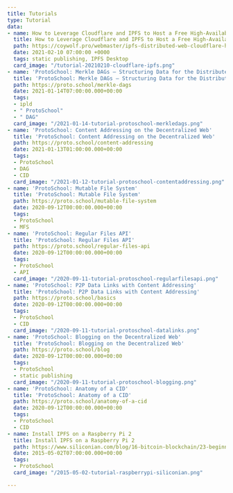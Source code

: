 ```yaml
---
title: Tutorials
type: Tutorial
data:
- name: How to Leverage Cloudflare and IPFS to Host a Free High-Availability Site
  title: How to Leverage Cloudflare and IPFS to Host a Free High-Availability Site
  path: https://coywolf.pro/webmaster/ipfs-distributed-web-cloudflare-host-site/
  date: 2021-02-10 07:00:00 +0000
  tags: static publishing, IPFS Desktop
  card_image: "/tutorial-20210210-cloudflare-ipfs.png"
- name: 'ProtoSchool: Merkle DAGs — Structuring Data for the Distributed Web'
  title: 'ProtoSchool: Merkle DAGs — Structuring Data for the Distributed Web'
  path: https://proto.school/merkle-dags
  date: 2021-01-14T07:00:00.000+00:00
  tags:
  - ipld
  - " ProtoSchool"
  - " DAG"
  card_image: "/2021-01-14-tutorial-protoschool-merkledags.png"
- name: 'ProtoSchool: Content Addressing on the Decentralized Web'
  title: 'ProtoSchool: Content Addressing on the Decentralized Web'
  path: https://proto.school/content-addressing
  date: 2021-01-13T01:00:00.000+00:00
  tags:
  - ProtoSchool
  - DAG
  - CID
  card_image: "/2021-01-12-tutorial-protoschool-contentaddressing.png"
- name: 'ProtoSchool: Mutable File System'
  title: 'ProtoSchool: Mutable File System'
  path: https://proto.school/mutable-file-system
  date: 2020-09-12T00:00:00.000+00:00
  tags:
  - ProtoSchool
  - MFS
- name: 'ProtoSchool: Regular Files API'
  title: 'ProtoSchool: Regular Files API'
  path: https://proto.school/regular-files-api
  date: 2020-09-12T00:00:00.000+00:00
  tags:
  - ProtoSchool
  - API
  card_image: "/2020-09-11-tutorial-protoschool-regularfilesapi.png"
- name: 'ProtoSchool: P2P Data Links with Content Addressing'
  title: 'ProtoSchool: P2P Data Links with Content Addressing'
  path: https://proto.school/basics
  date: 2020-09-12T00:00:00.000+00:00
  tags:
  - ProtoSchool
  - CID
  card_image: "/2020-09-11-tutorial-protoschool-datalinks.png"
- name: 'ProtoSchool: Blogging on the Decentralized Web'
  title: 'ProtoSchool: Blogging on the Decentralized Web'
  path: https://proto.school/blog
  date: 2020-09-12T00:00:00.000+00:00
  tags:
  - ProtoSchool
  - static publishing
  card_image: "/2020-09-11-tutorial-protoschool-blogging.png"
- name: 'ProtoSchool: Anatomy of a CID'
  title: 'ProtoSchool: Anatomy of a CID'
  path: https://proto.school/anatomy-of-a-cid
  date: 2020-09-12T00:00:00.000+00:00
  tags:
  - ProtoSchool
  - CID
- name: Install IPFS on a Raspberry Pi 2
  title: Install IPFS on a Raspberry Pi 2
  path: https://www.siliconian.com/blog/16-bitcoin-blockchain/23-beginner-s-guide-to-installing-ipfs-on-a-raspberry-pi-2
  date: 2015-05-02T07:00:00.000+00:00
  tags:
  - ProtoSchool
  card_image: "/2015-05-02-tutorial-raspberrypi-siliconian.png"

---
```

